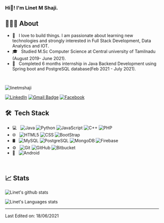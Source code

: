 

<!---
linetmshaji/linetmshaji is a ✨ special ✨ repository because its `README.md` (this file) appears on your GitHub profile.
You can click the Preview link to take a look at your changes.
--->


<h3>Hi👋! I'm Linet M Shaji.</h3>

## 👨🏻‍💻&nbsp;About

- 👀 &nbsp; I love to build things. I am passionate about learning new technologies and strongly interested in Full Stack Development, Data Analytics and IOT.
- 🎓 &nbsp; Studied M.Sc Computer Science at Central university of Tamilnadu (August 2019- June 2021).
- 💼 &nbsp; Completed 6 months internship in Java Backend Development using Spring boot and PostgreSQL database(Feb 2021 - July 2021).

<br>
<p align="left"> <img src="https://komarev.com/ghpvc/?username=linetmshaji&label=Profile%20views&color=0e75b6&style=flat" alt="linetmshaji" /> </p>

[![LinkedIn](https://img.shields.io/badge/-Linet%20M%20Shaji-blue?style=plastic&logo=linkedin&logoColor=white&link=https://www.linkedin.com/in/linetmshaji/)](https://www.linkedin.com/in/linetmshaji/)
[![Gmail Badge](https://img.shields.io/badge/-mailtolinet@gmail.com-c14438?style=flat-square&logo=Gmail&logoColor=white&link=mailto:mailtolinet@gmail.com)](mailto:mailtolinet@gmail.com)
[![Facebook](https://img.shields.io/badge/-Linet%20M%20Shaji-blue?style=plastic&logo=facebook&logoColor=white&link=https://www.facebook.com/anna.linet9/)](https://www.facebook.com/anna.linet9/)
<!--[![Twitter Badge](https://img.shields.io/badge/-@linetmshaji-1ca0f1?style=flat-square&labelColor=1ca0f1&logo=twitter&logoColor=white&link=https://twitter.com/linetmshaji)](https://twitter.com/linetmshaji)-->



## 🛠 &nbsp;Tech Stack

- 💻 &nbsp;
  ![Java](https://img.shields.io/badge/-Java-333333?style=flat&logo=Java&logoColor=007396)
  ![Python](https://img.shields.io/badge/-Python-333333?style=flat&logo=python)
  ![JavaScript](https://img.shields.io/badge/-JavaScript-333333?style=flat&logo=javascript)
  ![C++](https://img.shields.io/badge/-C++-333333?style=flat&logo=C%2B%2B&logoColor=00599C)
  ![PHP](https://img.shields.io/badge/-PHP-333333?style=flat&logo=php)
- 🌐 &nbsp;
  ![HTML5](https://img.shields.io/badge/-HTML5-333333?style=flat&logo=HTML5)
  ![CSS](https://img.shields.io/badge/-CSS-333333?style=flat&logo=CSS3&logoColor=1572B6)
  ![BootStrap](https://img.shields.io/badge/-BootStrap-333333?style=flat&logo=bootstrap&logoColor=1572B6)
  <!--![JQuery](https://img.shields.io/badge/-JQuery-333333?style=flat&logo=jquery)
  ![Node.js](https://img.shields.io/badge/-Node.js-333333?style=flat&logo=node.js)
  ![React](https://img.shields.io/badge/-React-333333?style=flat&logo=react)
  ![Angular](https://img.shields.io/badge/-Angular-333333?style=flat&logo=angular)-->
- 🛢 &nbsp;
  ![MySQL](https://img.shields.io/badge/-MySQL-333333?style=flat&logo=mysql)
  ![PostgreSQL](https://img.shields.io/badge/-PostgreSQL-333333?style=flat&logo=postgresql)
  ![MongoDB](https://img.shields.io/badge/-MongoDB-333333?style=flat&logo=mongodb)
  ![Firebase](https://img.shields.io/badge/-Firebase-333333?style=flat&logo=firebase)
- ⚙️ &nbsp;
  ![Git](https://img.shields.io/badge/-Git-333333?style=flat&logo=git)
  ![GitHub](https://img.shields.io/badge/-GitHub-333333?style=flat&logo=github)
  ![Bitbucket](https://img.shields.io/badge/-Bitbucket-333333?style=flat&logo=bitbucket)
- 📱 &nbsp;
  ![Android](https://img.shields.io/badge/-Android-333333?style=flat&logo=android)
  

<br/>

## 📈 Stats

![Linet's github stats](https://github-readme-stats.vercel.app/api?username=linetmshaji&hide=["issues"]&show_icons=true&line_height=30)

![Linet's Languages stats](https://github-readme-stats.vercel.app/api/top-langs/?username=linetmshaji&theme=buefy&layout=compact&langs_count=10)

----


Last Edited on: 18/06/2021


